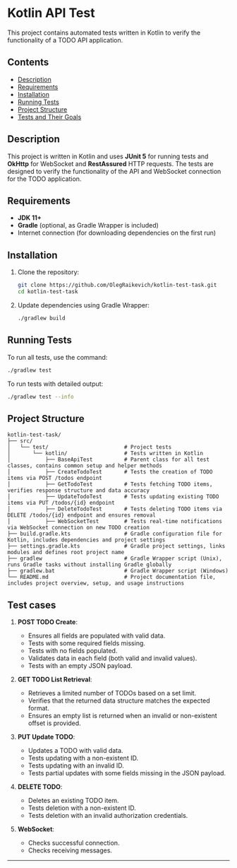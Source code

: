 
# Kotlin API Test

This project contains automated tests written in Kotlin to verify the functionality of a TODO API application.

## Contents
- [Description](#description)
- [Requirements](#requirements)
- [Installation](#installation)
- [Running Tests](#running-tests)
- [Project Structure](#project-structure)
- [Tests and Their Goals](#tests-and-their-goals)

## Description

This project is written in Kotlin and uses **JUnit 5** for running tests and **OkHttp** for WebSocket and **RestAssured** HTTP requests. The tests are designed to verify the functionality of the API and WebSocket connection for the TODO application.

## Requirements

- **JDK 11+**
- **Gradle** (optional, as Gradle Wrapper is included)
- Internet connection (for downloading dependencies on the first run)

## Installation

1. Clone the repository:
   ```bash
   git clone https://github.com/OlegRaikevich/kotlin-test-task.git
   cd kotlin-test-task
   ```

2. Update dependencies using Gradle Wrapper:
   ```bash
   ./gradlew build
   ```

## Running Tests

To run all tests, use the command:
```bash
./gradlew test
```

To run tests with detailed output:
```bash
./gradlew test --info
```

## Project Structure

```plaintext
kotlin-test-task/
├── src/
│   └── test/                        # Project tests
│       └── kotlin/                  # Tests written in Kotlin
│           ├── BaseApiTest          # Parent class for all test classes, contains common setup and helper methods
│           ├── CreateTodoTest       # Tests the creation of TODO items via POST /todos endpoint
│           ├── GetTodoTest          # Tests fetching TODO items, verifies response structure and data accuracy
│           ├── UpdateTodoTest       # Tests updating existing TODO items via PUT /todos/{id} endpoint
│           ├── DeleteTodoTest       # Tests deleting TODO items via DELETE /todos/{id} endpoint and ensures removal
│           ├── WebSocketTest        # Tests real-time notifications via WebSocket connection on new TODO creation
├── build.gradle.kts                 # Gradle configuration file for Kotlin, includes dependencies and project settings
├── settings.gradle.kts              # Gradle project settings, links modules and defines root project name
├── gradlew                          # Gradle Wrapper script (Unix), runs Gradle tasks without installing Gradle globally
├── gradlew.bat                      # Gradle Wrapper script (Windows)
└── README.md                        # Project documentation file, includes project overview, setup, and usage instructions
```

## Test cases

1. **POST TODO Create**:
   - Ensures all fields are populated with valid data.
   - Tests with some required fields missing.
   - Tests with no fields populated.
   - Validates data in each field (both valid and invalid values).
   - Tests with an empty JSON payload.

2. **GET TODO List Retrieval**:
   - Retrieves a limited number of TODOs based on a set limit.
   - Verifies that the returned data structure matches the expected format.
   - Ensures an empty list is returned when an invalid or non-existent offset is provided.

3. **PUT Update TODO**:
   - Updates a TODO with valid data.
   - Tests updating with a non-existent ID.
   - Tests updating with an invalid ID.
   - Tests partial updates with some fields missing in the JSON payload.

4. **DELETE TODO**:
   - Deletes an existing TODO item.
   - Tests deletion with a non-existent ID.
   - Tests deletion with an invalid authorization credentials.

5. **WebSocket**:
   - Checks successful connection.
   - Checks receiving messages.

---
